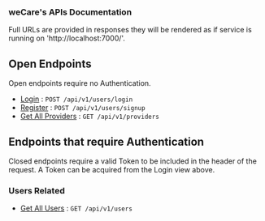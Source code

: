 ### weCare's APIs Documentation

Full URLs are provided in responses they will be rendered as if service is running on 'http://localhost:7000/'.

## Open Endpoints

Open endpoints require no Authentication.

- [Login](users/login.md) : `POST /api/v1/users/login`
- [Register](users/register.md) : `POST /api/v1/users/signup`
- [Get All Providers](providers/getAllProviders.md) : `GET /api/v1/providers`

## Endpoints that require Authentication

Closed endpoints require a valid Token to be included in the header of the
request. A Token can be acquired from the Login view above.

### Users Related

- [Get All Users](users/getAllUsers.md) : `GET /api/v1/users`
